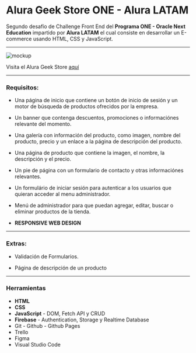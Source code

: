 # Alura Geek Store ONE - Alura LATAM

Segundo desafío de Challenge Front End del **Programa ONE - Oracle Next Education** impartido por **Alura LATAM** el cual consiste en desarrollar un E-commerce usando HTML, CSS y JavaScript.

---

![mockup](https://user-images.githubusercontent.com/114038041/227668478-db940652-e6ba-4797-8b8c-9ff42d87c48a.png)

Visita el Alura Geek Store [aquí](https://freddyca.github.io/Portafolio/)

---

### Requisitos:

- Una página de inicio que contiene un botón de inicio de sesión y un motor de búsqueda de productos ofrecidos por la empresa.

- Un banner que contenga descuentos, promociones o informaciónes relevante del momento.

- Una galería con información del producto, como imagen, nombre del producto, precio y un enlace a la página de descripción del producto.

- Una página de producto que contiene la imagen, el nombre, la descripción y el precio.

- Un pie de página con un formulario de contacto y otras informaciónes relevantes.

- Un formulário de iniciar sesión para autenticar a los usuarios que quieran acceder al menu administrador.

- Menú de administrador para que puedan agregar, editar, buscar o eliminar productos de la tienda.

- **RESPONSIVE WEB DESIGN**

---

### Extras:

- Validación de Formularios.

- Página de descripción de un producto

---

### Herramientas

- **HTML**
- **CSS**
- **JavaScript** - DOM, Fetch API y CRUD
- **Firebase**  - Authentication, Storage y Realtime Database
- Git - Github - Github Pages
- Trello
- Figma
- Visual Studio Code
